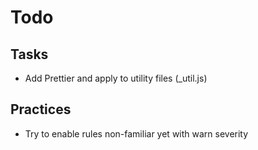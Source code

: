 # Todo

## Tasks

- Add Prettier and apply to utility files (_util.js)

## Practices

- Try to enable rules non-familiar yet with warn severity
